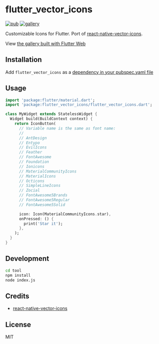 # flutter_vector_icons

[![pub](https://img.shields.io/pub/v/flutter_vector_icons.svg)](https://pub.dev/packages/flutter_vector_icons)
[![gallery](https://github.com/git-touch/flutter-vector-icons/workflows/gallery/badge.svg)](https://git-touch.github.io/flutter-vector-icons/)

Customizable Icons for Flutter. Port of [react-native-vector-icons](https://github.com/oblador/react-native-vector-icons).

View [the gallery built with Flutter Web](https://git-touch.github.io/flutter-vector-icons/)

## Installation

Add `flutter_vector_icons` as a [dependency in your pubspec.yaml file](https://flutter.dev/docs/development/packages-and-plugins/using-packages)

## Usage

```dart
import 'package:flutter/material.dart';
import 'package:flutter_vector_icons/flutter_vector_icons.dart';

class MyWidget extends StatelessWidget {
  Widget build(BuildContext context) {
    return IconButton(
      // Variable name is the same as font name:
      //
      // AntDesign
      // Entypo
      // EvilIcons
      // Feather
      // FontAwesome
      // Foundation
      // Ionicons
      // MaterialCommunityIcons
      // MaterialIcons
      // Octicons
      // SimpleLineIcons
      // Zocial
      // FontAwesome5Brands
      // FontAwesome5Regular
      // FontAwesome5Solid

      icon: Icon(MaterialCommunityIcons.star),
      onPressed: () {
        print('Star it');
      },
    );
  }
}
```

## Development

```sh
cd tool
npm install
node index.js
```

## Credits

- [react-native-vector-icons](https://github.com/oblador/react-native-vector-icons)

## License

MIT
